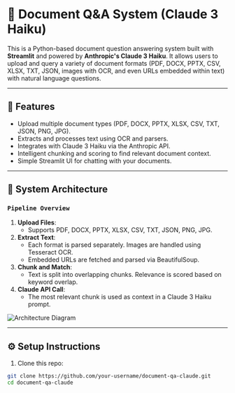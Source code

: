 # 📘 Document Q&A System (Claude 3 Haiku)

This is a Python-based document question answering system built with **Streamlit** and powered by **Anthropic's Claude 3 Haiku**. It allows users to upload and query a variety of document formats (PDF, DOCX, PPTX, CSV, XLSX, TXT, JSON, images with OCR, and even URLs embedded within text) with natural language questions.

---

## 🚀 Features

- Upload multiple document types (PDF, DOCX, PPTX, XLSX, CSV, TXT, JSON, PNG, JPG).
- Extracts and processes text using OCR and parsers.
- Integrates with Claude 3 Haiku via the Anthropic API.
- Intelligent chunking and scoring to find relevant document context.
- Simple Streamlit UI for chatting with your documents.

---

## 🧠 System Architecture

### `Pipeline Overview`

1. **Upload Files**:
   - Supports PDF, DOCX, PPTX, XLSX, CSV, TXT, JSON, PNG, JPG.
2. **Extract Text**:
   - Each format is parsed separately. Images are handled using Tesseract OCR.
   - Embedded URLs are fetched and parsed via BeautifulSoup.
3. **Chunk and Match**:
   - Text is split into overlapping chunks. Relevance is scored based on keyword overlap.
4. **Claude API Call**:
   - The most relevant chunk is used as context in a Claude 3 Haiku prompt.

![Architecture Diagram](link_to_design_if_available)

---

## ⚙️ Setup Instructions

1. Clone this repo:
```bash
git clone https://github.com/your-username/document-qa-claude.git
cd document-qa-claude
